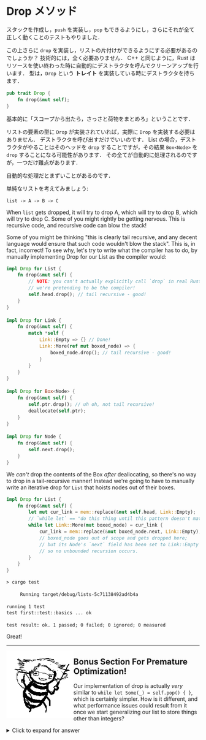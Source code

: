 <!-- # Drop -->
# Drop メソッド

<!-- We can make a stack, push on to, pop off it, and we've even tested that it all
works right! -->

スタックを作成し，`push` を実装し，`pop` もできるようにし，さらにそれが全て正しく動くことのテストもやりました．

<!-- Do we need to worry about cleaning up our list? Technically, no, not at all!
Like C++, Rust uses destructors to automatically clean up resources when they're
done with. A type has a destructor if it implements a *trait* called Drop.
Traits are Rust's fancy term for interfaces. The Drop trait has the following
interface: -->

この上さらに `drop` を実装し，リストの片付けができるようにする必要があるのでしょうか？
技術的には，全く必要ありません．
C++ と同じように，Rust はリソースを使い終わった時に自動的にデストラクタを呼んでクリーンアップを行います．
型は，`Drop` という **トレイト** を実装している時にデストラクタを持ちます．

```rust ,ignore
pub trait Drop {
    fn drop(&mut self);
}
```

<!-- Basically, "when you go out of scope, I'll give you a second to clean up your
affairs". -->

基本的に「スコープから出たら，さっさと荷物をまとめろ」ということです．

<!-- You don't actually need to implement Drop if you contain types that implement
Drop, and all you'd want to do is call *their* destructors. In the case of
List, all it would want to do is drop its head, which in turn would *maybe*
try to drop a `Box<Node>`. All that's handled for us automatically... with one
hitch. -->

リストの要素の型に `Drop` が実装されていれば，実際に `Drop` を実装する必要はありません．
デストラクタを呼び出すだけでいいのです．
List の場合，デストラクタがやることはそのヘッドを `drop` することですが，その結果 `Box<Node>` を `drop` することになる可能性があります．
その全てが自動的に処理されるのですが，一つだけ難点があります．

<!-- The automatic handling is going to be bad. -->

自動的な処理だとまずいことがあるのです．

<!-- Let's consider a simple list: -->

単純なリストを考えてみましょう:

```text
list -> A -> B -> C
```

When `list` gets dropped, it will try to drop A, which will try to drop B,
which will try to drop C. Some of you might rightly be getting nervous. This is
recursive code, and recursive code can blow the stack!

Some of you might be thinking "this is clearly tail recursive, and any decent
language would ensure that such code wouldn't blow the stack". This is, in fact,
incorrect! To see why, let's try to write what the compiler has to do, by
manually implementing Drop for our List as the compiler would:


```rust ,ignore
impl Drop for List {
    fn drop(&mut self) {
        // NOTE: you can't actually explicitly call `drop` in real Rust code;
        // we're pretending to be the compiler!
        self.head.drop(); // tail recursive - good!
    }
}

impl Drop for Link {
    fn drop(&mut self) {
        match *self {
            Link::Empty => {} // Done!
            Link::More(ref mut boxed_node) => {
                boxed_node.drop(); // tail recursive - good!
            }
        }
    }
}

impl Drop for Box<Node> {
    fn drop(&mut self) {
        self.ptr.drop(); // uh oh, not tail recursive!
        deallocate(self.ptr);
    }
}

impl Drop for Node {
    fn drop(&mut self) {
        self.next.drop();
    }
}
```

We *can't* drop the contents of the Box *after* deallocating, so there's no
way to drop in a tail-recursive manner! Instead we're going to have to manually
write an iterative drop for `List` that hoists nodes out of their boxes.


```rust ,ignore
impl Drop for List {
    fn drop(&mut self) {
        let mut cur_link = mem::replace(&mut self.head, Link::Empty);
        // `while let` == "do this thing until this pattern doesn't match"
        while let Link::More(mut boxed_node) = cur_link {
            cur_link = mem::replace(&mut boxed_node.next, Link::Empty);
            // boxed_node goes out of scope and gets dropped here;
            // but its Node's `next` field has been set to Link::Empty
            // so no unbounded recursion occurs.
        }
    }
}
```

```text
> cargo test

     Running target/debug/lists-5c71138492ad4b4a

running 1 test
test first::test::basics ... ok

test result: ok. 1 passed; 0 failed; 0 ignored; 0 measured

```

Great!

----------------------

<span style="float:left">![Bonus](img/profbee.gif)</span>

## Bonus Section For Premature Optimization!

Our implementation of drop is actually *very* similar to
`while let Some(_) = self.pop() { }`, which is certainly simpler. How is
it different, and what performance issues could result from it once we start
generalizing our list to store things other than integers?

<details>
  <summary>Click to expand for answer</summary>

Pop returns `Option<i32>`, while our implementation only manipulates Links (`Box<Node>`). So our implementation only moves around pointers to nodes, while the pop-based one will move around the values we stored in nodes. This could be very expensive if we generalize our list and someone uses it to store instances of VeryBigThingWithADropImpl (VBTWADI). Box is able to run the drop implementation of its contents in-place, so it doesn't suffer from this issue. Since VBTWADI is *exactly* the kind of thing that actually makes using a linked-list desirable over an array, behaving poorly on this case would be a bit of a disappointment.

If you wish to have the best of both implementations, you could add a new method,
`fn pop_node(&mut self) -> Link`, from-which `pop` and `drop` can both be cleanly derived.

</details>
